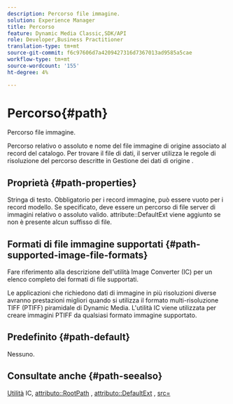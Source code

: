```yaml
---
description: Percorso file immagine.
solution: Experience Manager
title: Percorso
feature: Dynamic Media Classic,SDK/API
role: Developer,Business Practitioner
translation-type: tm+mt
source-git-commit: f6c97606d7a4209427316d7367013ad9585a5cae
workflow-type: tm+mt
source-wordcount: '155'
ht-degree: 4%

---
```



# Percorso{#path}

Percorso file immagine.

Percorso relativo o assoluto e nome del file immagine di origine associato al record del catalogo. Per trovare il file di dati, il server utilizza le regole di risoluzione del percorso descritte in Gestione dei dati di origine .

## Proprietà {#path-properties}

Stringa di testo. Obbligatorio per i record immagine, può essere vuoto per i record modello. Se specificato, deve essere un percorso di file server di immagini relativo o assoluto valido. attribute::DefaultExt viene aggiunto se non è presente alcun suffisso di file.

## Formati di file immagine supportati {#path-supported-image-file-formats}

Fare riferimento alla descrizione dell&#39;utilità Image Converter (IC) per un elenco completo dei formati di file supportati.

Le applicazioni che richiedono dati di immagine in più risoluzioni diverse avranno prestazioni migliori quando si utilizza il formato multi-risoluzione TIFF (PTIFF) piramidale di Dynamic Media. L&#39;utilità IC viene utilizzata per creare immagini PTIFF da qualsiasi formato immagine supportato.

## Predefinito {#path-default}

Nessuno.

## Consultate anche {#path-seealso}

[Utilità](/help/aem-is-ir-api/is-api/is-utils/utilities/r-ic.md)  IC,  [attributo::RootPath](/help/aem-is-ir-api/is-api/image-catalog/image-serving-api-ref/c-image-catalog-reference/c-attributes-reference/r-rootpath.md) ,  [attributo::DefaultExt](/help/aem-is-ir-api/is-api/image-catalog/image-serving-api-ref/c-image-catalog-reference/c-attributes-reference/r-defaultext.md) ,  [src=](/help/aem-is-ir-api/is-api/http-ref/image-serving-api-ref/c-http-protocol-reference/c-command-reference/r-src.md)

<!-- [attribute::LowerCasePaths]() -->